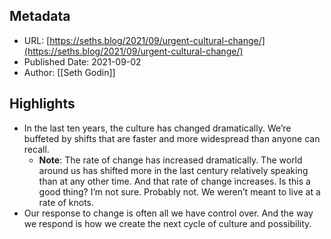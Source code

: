 ## Metadata
* URL: [https://seths.blog/2021/09/urgent-cultural-change/](https://seths.blog/2021/09/urgent-cultural-change/)
* Published Date: 2021-09-02
* Author: [[Seth Godin]]

## Highlights
* In the last ten years, the culture has changed dramatically. We’re buffeted by shifts that are faster and more widespread than anyone can recall.
  * **Note**: The rate of change has increased dramatically. The world around us has shifted more in the last century relatively speaking than at any other time. And that rate of change increases. Is this a good thing? I’m not sure. Probably not. We weren’t meant to live at a rate of knots.
* Our response to change is often all we have control over. And the way we respond is how we create the next cycle of culture and possibility.